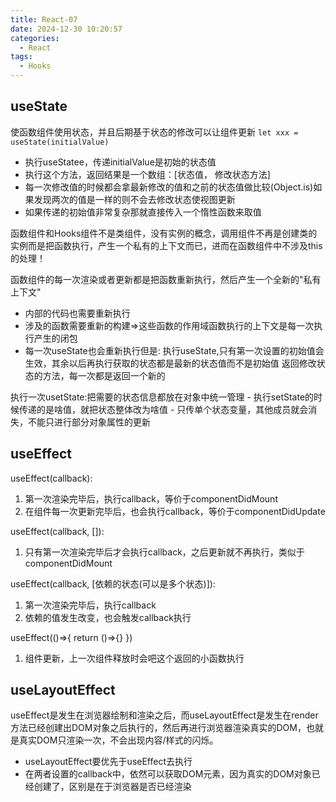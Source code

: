 ```yaml
---
title: React-07
date: 2024-12-30 10:20:57
categories:
  - React
tags:
  - Hooks
---
```


## useState
使函数组件使用状态，并且后期基于状态的修改可以让组件更新
`let xxx = useState(initialValue)`
- 执行useStatee，传递initialValue是初始的状态值
- 执行这个方法，返回结果是一个数组：[状态值， 修改状态方法] 
- 每一次修改值的时候都会拿最新修改的值和之前的状态值做比较(Object.is)如果发现两次的值是一样的则不会去修改状态使视图更新
- 如果传递的初始值非常复杂那就直接传入一个惰性函数来取值

函数组件和Hooks组件不是类组件，没有实例的概念，调用组件不再是创建类的实例而是把函数执行，产生一个私有的上下文而已，进而在函数组件中不涉及this的处理！

函数组件的每一次渲染或者更新都是把函数重新执行，然后产生一个全新的"私有上下文"
- 内部的代码也需要重新执行
- 涉及的函数需要重新的构建=>这些函数的作用域函数执行的上下文是每一次执行产生的闭包
- 每一次useState也会重新执行但是:
    执行useState,只有第一次设置的初始值会生效，其余以后再执行获取的状态都是最新的状态值而不是初始值
    返回修改状态的方法，每一次都是返回一个新的

执行一次usetState:把需要的状态信息都放在对象中统一管理
    - 执行setState的时候传递的是啥值，就把状态整体改为啥值
    - 只传单个状态变量，其他成员就会消失，不能只进行部分对象属性的更新


## useEffect
useEffect(callback): 
1. 第一次渲染完毕后，执行callback，等价于componentDidMount
2. 在组件每一次更新完毕后，也会执行callback，等价于componentDidUpdate

useEffect(callback, []):
1. 只有第一次渲染完毕后才会执行callback，之后更新就不再执行，类似于componentDidMount

useEffect(callback, [依赖的状态(可以是多个状态)]):
1. 第一次渲染完毕后，执行callback
2. 依赖的值发生改变，也会触发callback执行

useEffect(()=>{
    return ()=>{}
})
1. 组件更新，上一次组件释放时会吧这个返回的小函数执行


## useLayoutEffect
useEffect是发生在浏览器绘制和渲染之后，而useLayoutEffect是发生在render方法已经创建出DOM对象之后执行的，然后再进行浏览器渲染真实的DOM，也就是真实DOM只渲染一次，不会出现内容/样式的闪烁。 
- useLayoutEffect要优先于useEffect去执行
- 在两者设置的callback中，依然可以获取DOM元素，因为真实的DOM对象已经创建了，区别是在于浏览器是否已经渲染
